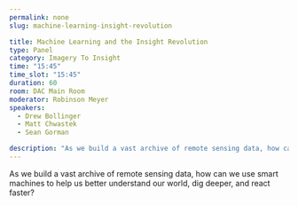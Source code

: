 ```yaml
---
permalink: none
slug: machine-learning-insight-revolution

title: Machine Learning and the Insight Revolution
type: Panel
category: Imagery To Insight
time: "15:45"
time_slot: "15:45"
duration: 60
room: DAC Main Room
moderator: Robinson Meyer
speakers:
  - Drew Bollinger
  - Matt Chwastek
  - Sean Gorman

description: "As we build a vast archive of remote sensing data, how can we use smart machines to help us better understand our world, dig deeper, and react faster?"
---
```

As we build a vast archive of remote sensing data, how can we use smart machines to help us better understand our world, dig deeper, and react faster?